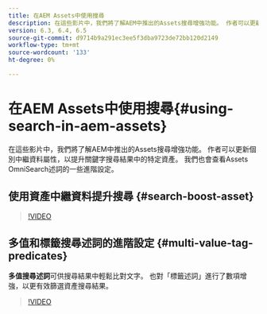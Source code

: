 ```yaml
---
title: 在AEM Assets中使用搜尋
description: 在這些影片中，我們將了解AEM中推出的Assets搜尋增強功能。 作者可以更新個別中繼資料屬性，以提升關鍵字搜尋結果中的特定資產。 我們也會查看Assets OmniSearch述詞的一些進階設定。
version: 6.3, 6.4, 6.5
source-git-commit: d9714b9a291ec3ee5f3dba9723de72bb120d2149
workflow-type: tm+mt
source-wordcount: '133'
ht-degree: 0%

---
```



# 在AEM Assets中使用搜尋{#using-search-in-aem-assets}

在這些影片中，我們將了解AEM中推出的Assets搜尋增強功能。 作者可以更新個別中繼資料屬性，以提升關鍵字搜尋結果中的特定資產。 我們也會查看Assets OmniSearch述詞的一些進階設定。

## 使用資產中繼資料提升搜尋 {#search-boost-asset}

>[!VIDEO](https://video.tv.adobe.com/v/16766/?quality=9&learn=on)

## 多值和標籤搜尋述詞的進階設定 {#multi-value-tag-predicates}

**多值搜尋述詞**&#x200B;可供搜尋結果中輕鬆比對文字。 也對「標籤述詞」進行了數項增強，以更有效篩選資產搜尋結果。

>[!VIDEO](https://video.tv.adobe.com/v/16457/?quality=9&learn=on)
